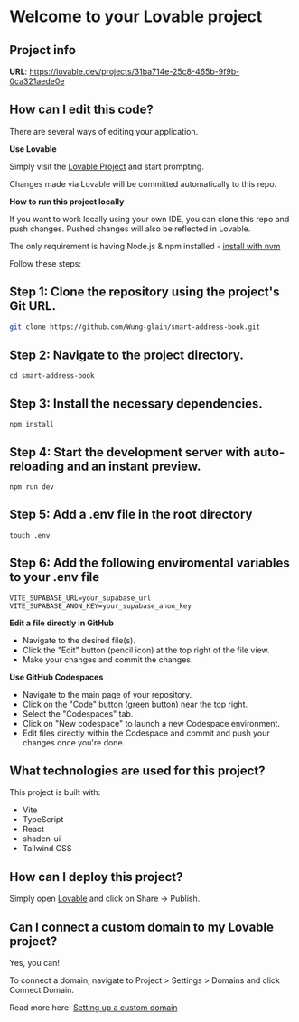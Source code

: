 # Welcome to your Lovable project

## Project info

**URL**: https://lovable.dev/projects/31ba714e-25c8-465b-9f9b-0ca321aede0e

## How can I edit this code?

There are several ways of editing your application.

**Use Lovable**

Simply visit the [Lovable Project](https://lovable.dev/projects/31ba714e-25c8-465b-9f9b-0ca321aede0e) and start prompting.

Changes made via Lovable will be committed automatically to this repo.

**How to run this project locally**

If you want to work locally using your own IDE, you can clone this repo and push changes. Pushed changes will also be reflected in Lovable.

The only requirement is having Node.js & npm installed - [install with nvm](https://github.com/nvm-sh/nvm#installing-and-updating)

Follow these steps:
## Step 1: Clone the repository using the project's Git URL.
```sh
git clone https://github.com/Wung-glain/smart-address-book.git
```
## Step 2: Navigate to the project directory.
```
cd smart-address-book
```
## Step 3: Install the necessary dependencies.
```
npm install
```

## Step 4: Start the development server with auto-reloading and an instant preview.
```
npm run dev
```
## Step 5: Add a .env file in the root directory
```
touch .env
```
## Step 6: Add the following enviromental variables to your .env file
```
VITE_SUPABASE_URL=your_supabase_url
VITE_SUPABASE_ANON_KEY=your_supabase_anon_key
```

**Edit a file directly in GitHub**

- Navigate to the desired file(s).
- Click the "Edit" button (pencil icon) at the top right of the file view.
- Make your changes and commit the changes.

**Use GitHub Codespaces**

- Navigate to the main page of your repository.
- Click on the "Code" button (green button) near the top right.
- Select the "Codespaces" tab.
- Click on "New codespace" to launch a new Codespace environment.
- Edit files directly within the Codespace and commit and push your changes once you're done.

## What technologies are used for this project?

This project is built with:

- Vite
- TypeScript
- React
- shadcn-ui
- Tailwind CSS

## How can I deploy this project?

Simply open [Lovable](https://lovable.dev/projects/31ba714e-25c8-465b-9f9b-0ca321aede0e) and click on Share -> Publish.

## Can I connect a custom domain to my Lovable project?

Yes, you can!

To connect a domain, navigate to Project > Settings > Domains and click Connect Domain.

Read more here: [Setting up a custom domain](https://docs.lovable.dev/tips-tricks/custom-domain#step-by-step-guide)
